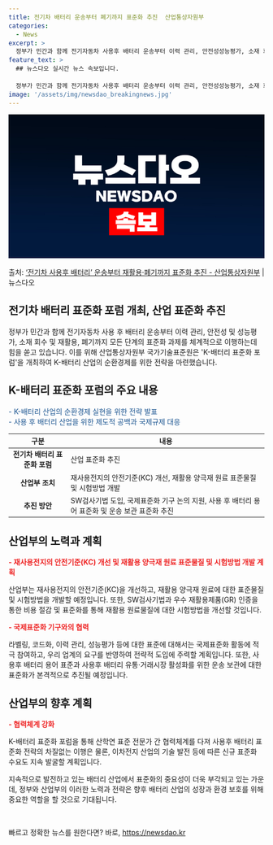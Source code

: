 ```yaml
---
title: 전기차 배터리 운송부터 폐기까지 표준화 추진  산업통상자원부
categories:
  - News
excerpt: >
  정부가 민간과 함께 전기자동차 사용후 배터리 운송부터 이력 관리, 안전성성능평가, 소재 회수 및 재활용, 폐…
feature_text: >
  ## 뉴스다오 실시간 뉴스 속보입니다.

  정부가 민간과 함께 전기자동차 사용후 배터리 운송부터 이력 관리, 안전성성능평가, 소재 회수 및 재활용, 폐…
image: '/assets/img/newsdao_breakingnews.jpg'
---
```


![뉴스다오 속보](/assets/img/newsdao_breakingnews.jpg)

<p>출처: <a href="https://newsdao.kr/2838" rel="dofollow">‘전기차 사용후 배터리’ 운송부터 재활용·폐기까지 표준화 추진 - 산업통상자원부</a> | 뉴스다오</p>

<h2>전기차 배터리 표준화 포럼 개최, 산업 표준화 추진</h2>

<p data-ke-size="size16">정부가 민간과 함께 전기자동차 사용 후 배터리 운송부터 이력 관리, 안전성 및 성능평가, 소재 회수 및 재활용, 폐기까지 모든 단계의 표준화 과제를 체계적으로 이행하는데 힘을 쏟고 있습니다. 이를 위해 산업통상자원부 국가기술표준원은 'K-배터리 표준화 포럼'을 개최하여 K-배터리 산업의 순환경제를 위한 전략을 마련했습니다.</p>

<h2 data-ke-size="size26">K-배터리 표준화 포럼의 주요 내용</h2>
<span style="color: #1a5490;">- K-배터리 산업의 순환경제 실현을 위한 전략 발표<br>- 사용 후 배터리 산업을 위한 제도적 공백과 국제규제 대응</span>
<table>
	<thead>
		<tr>
			<th>구분</th>
			<th>내용</th>
		</tr>
	</thead>
	<tbody>
		<tr>
			<td style="text-align: center; height: 17px;"><b>전기차 배터리 표준화 포럼</b></td>
			<td>산업 표준화 추진</td>
		</tr>
		<tr>
			<td style="text-align: center; height: 17px;"><b>산업부 조치</b></td>
			<td>재사용전지의 안전기준(KC) 개선, 재활용 양극재 원료 표준물질 및 시험방법 개발</td>
		</tr>
		<tr>
			<td style="text-align: center; height: 17px;"><b>추진 방안</b></td>
			<td>SW검사기법 도입, 국제표준화 기구 논의 지원, 사용 후 배터리 용어 표준화 및 운송 보관 표준화 추진</td>
		</tr>
	</tbody>
</table>

<h2 data-ke-size="size26">산업부의 노력과 계획</h2>
<b><span style="color: #ee2323;">- 재사용전지의 안전기준(KC) 개선 및 재활용 양극재 원료 표준물질 및 시험방법 개발 계획</span></b>
<p data-ke-size="size16">산업부는 재사용전지의 안전기준(KC)을 개선하고, 재활용 양극재 원료에 대한 표준물질 및 시험방법을 개발할 예정입니다. 또한, SW검사기법과 우수 재활용제품(GR) 인증을 통한 비용 절감 및 표준화를 통해 재활용 원료물질에 대한 시험방법을 개선할 것입니다.</p>

<b><span style="color: #ee2323;">- 국제표준화 기구와의 협력</span></b>
<p data-ke-size="size16">라벨링, 코드화, 이력 관리, 성능평가 등에 대한 표준에 대해서는 국제표준화 활동에 적극 참여하고, 우리 업계의 요구를 반영하여 전략적 도입에 주력할 계획입니다. 또한, 사용후 배터리 용어 표준과 사용후 배터리 유통·거래시장 활성화를 위한 운송 보관에 대한 표준화가 본격적으로 추진될 예정입니다.</p>

<h2 data-ke-size="size26">산업부의 향후 계획</h2>
<b><span style="color: #ee2323;">- 협력체계 강화</span></b>
<p data-ke-size="size16">K-배터리 표준화 포럼을 통해 산학연 표준 전문가 간 협력체계를 다져 사용후 배터리 표준화 전략의 차질없는 이행은 물론, 이차전지 산업의 기술 발전 등에 따른 신규 표준화 수요도 지속 발굴할 계획입니다.</p>

<p data-ke-size="size16">지속적으로 발전하고 있는 배터리 산업에서 표준화의 중요성이 더욱 부각되고 있는 가운데, 정부와 산업부의 이러한 노력과 전략은 향후 배터리 산업의 성장과 환경 보호를 위해 중요한 역할을 할 것으로 기대됩니다.</p>

<p data-ke-size="size16">&nbsp;</p> 

빠르고 정확한 뉴스를 원한다면? 바로, <a href="https://newsdao.kr" rel="dofollow">https://newsdao.kr</a>


    

